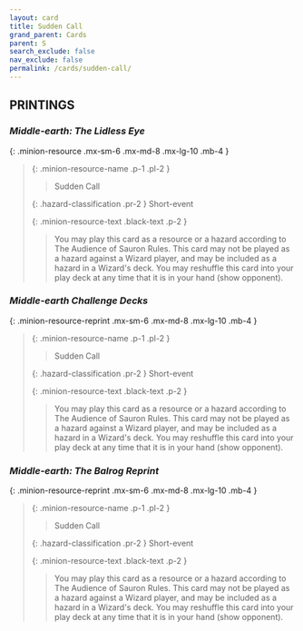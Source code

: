 ```yaml
---
layout: card
title: Sudden Call
grand_parent: Cards
parent: S
search_exclude: false
nav_exclude: false
permalink: /cards/sudden-call/
---
```


## PRINTINGS


### _Middle-earth: The Lidless Eye_

{: .minion-resource .mx-sm-6 .mx-md-8 .mx-lg-10 .mb-4 }
> {: .minion-resource-name .p-1 .pl-2 }
> > <div class="hazard-mp"></div>
> > <div class="card-name">Sudden Call</div>
>
> {: .hazard-classification .pr-2 }
> Short-event
>
> {: .minion-resource-text .black-text .p-2 }
> > You may play this card as a resource or a hazard according to The Audience of Sauron Rules. This card may not be played as a hazard against a Wizard player, and may be included as a hazard in a Wizard's deck. You may reshuffle this card into your play deck at any time that it is in your hand (show opponent). 
> 

### _Middle-earth Challenge Decks_

{: .minion-resource-reprint .mx-sm-6 .mx-md-8 .mx-lg-10 .mb-4 }
> {: .minion-resource-name .p-1 .pl-2 }
> > <div class="hazard-mp"></div>
> > <div class="card-name">Sudden Call</div>
>
> {: .hazard-classification .pr-2 }
> Short-event
>
> {: .minion-resource-text .black-text .p-2 }
> > You may play this card as a resource or a hazard according to The Audience of Sauron Rules. This card may not be played as a hazard against a Wizard player, and may be included as a hazard in a Wizard's deck. You may reshuffle this card into your play deck at any time that it is in your hand (show opponent). 
> 

### _Middle-earth: The Balrog Reprint_

{: .minion-resource-reprint .mx-sm-6 .mx-md-8 .mx-lg-10 .mb-4 }
> {: .minion-resource-name .p-1 .pl-2 }
> > <div class="hazard-mp"></div>
> > <div class="card-name">Sudden Call</div>
>
> {: .hazard-classification .pr-2 }
> Short-event
>
> {: .minion-resource-text .black-text .p-2 }
> > You may play this card as a resource or a hazard according to The Audience of Sauron Rules. This card may not be played as a hazard against a Wizard player, and may be included as a hazard in a Wizard's deck. You may reshuffle this card into your play deck at any time that it is in your hand (show opponent). 
> 
